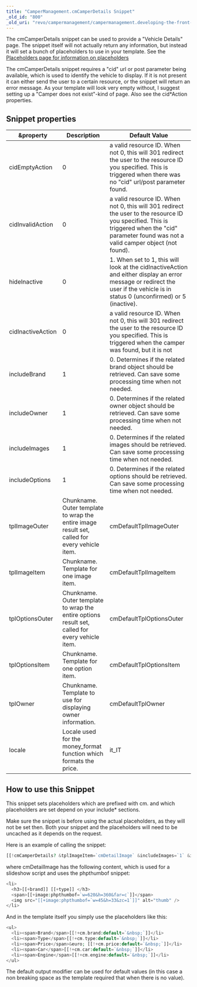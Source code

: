 ```yaml
---
title: "CamperManagement.cmCamperDetails Snippet"
_old_id: "800"
_old_uri: "revo/campermanagement/campermanagement.developing-the-front-end/campermanagement.cmcamperdetails-snippet"
---
```


The cmCamperDetails snippet can be used to provide a "Vehicle Details" page. The snippet itself will not actually return any information, but instead it will set a bunch of placeholders to use in your template. See the 
[Placeholders page for information on placeholders](display/ADDON/CamperManagement.Placeholders+you+can+use)

The cmCamperDetails snippet requires a "cid" url or post parameter being available, which is used to identify the vehicle to display. If it is not present it can either send the user to a certain resource, or the snippet will return an error message. As your template will look very empty without, I suggest setting up a "Camper does not exist"-kind of page. Also see the cid\*Action properties.

## Snippet properties

| &property         | Description                                                                                     | Default Value                                                                                                                                                                                  |
| ----------------- | ----------------------------------------------------------------------------------------------- | ---------------------------------------------------------------------------------------------------------------------------------------------------------------------------------------------- |
| cidEmptyAction    | 0                                                                                               | a valid resource ID. When not 0, this will 301 redirect the user to the resource ID you specified. This is triggered when there was no "cid" url/post parameter found.                         | 1 |
| cidInvalidAction  | 0                                                                                               | a valid resource ID. When not 0, this will 301 redirect the user to the resource ID you specified. This is triggered when the "cid" parameter found was not a valid camper object (not found). | 1 |
| hideInactive      | 0                                                                                               | 1. When set to 1, this will look at the cidInactiveAction and either display an error message or redirect the user if the vehicle is in status 0 (unconfirmed) or 5 (inactive).                | 0 |
| cidInactiveAction | 0                                                                                               | a valid resource ID. When not 0, this will 301 redirect the user to the resource ID you specified. This is triggered when the camper was found, but it is not                                  | 1 |
| includeBrand      | 1                                                                                               | 0. Determines if the related brand object should be retrieved. Can save some processing time when not needed.                                                                                  | 1 |
| includeOwner      | 1                                                                                               | 0. Determines if the related owner object should be retrieved. Can save some processing time when not needed.                                                                                  | 0 |
| includeImages     | 1                                                                                               | 0. Determines if the related images should be retrieved. Can save some processing time when not needed.                                                                                        | 1 |
| includeOptions    | 1                                                                                               | 0. Determines if the related options should be retrieved. Can save some processing time when not needed.                                                                                       | 1 |
| tplImageOuter     | Chunkname. Outer template to wrap the entire image result set, called for every vehicle item.   | cmDefaultTplImageOuter                                                                                                                                                                         |
| tplImageItem      | Chunkname. Template for one image item.                                                         | cmDefaultTplImageItem                                                                                                                                                                          |
| tplOptionsOuter   | Chunkname. Outer template to wrap the entire options result set, called for every vehicle item. | cmDefaultTplOptionsOuter                                                                                                                                                                       |
| tplOptionsItem    | Chunkname. Template for one option item.                                                        | cmDefaultTplOptionsItem                                                                                                                                                                        |
| tplOwner          | Chunkname. Template to use for displaying owner information.                                    | cmDefaultTplOwner                                                                                                                                                                              |
| locale            | Locale used for the money\_format function which formats the price.                             | it\_IT                                                                                                                                                                                         |

## How to use this Snippet

This snippet sets placeholders which are prefixed with cm. and which placeholders are set depend on your include\* sections.

Make sure the snippet is before using the actual placeholders, as they will not be set then. Both your snippet and the placeholders will need to be uncached as it depends on the request.

Here is an example of calling the snippet:

``` php 
[[!cmCamperDetails? &tplImageItem=`cmDetailImage` &includeImages=`1` &includeOwner=`0`]]
```

where cmDetailImage has the following content, which is used for a slideshow script and uses the phpthumbof snippet:

``` php 
<li>
  <h3>[[+brand]] [[+type]] </h3>
  <span>[[+image:phpthumbof=`w=620&h=360&far=c`]]</span>
  <img src="[[+image:phpthumbof=`w=45&h=33&zc=1`]]" alt="thumb" />
</li>
```

And in the template itself you simply use the placeholders like this:

``` php 
<ul>
  <li><span>Brand</span>[[!+cm.brand:default=`&nbsp;`]]</li>
  <li><span>Type</span>[[!+cm.type:default=`&nbsp;`]]</li>
  <li><span>Price</span>&euro; [[!+cm.price:default=`&nbsp;`]]</li>
  <li><span>Car</span>[[!+cm.car:default=`&nbsp;`]]</li>
  <li><span>Engine</span>[[!+cm.engine:default=`&nbsp;`]]</li>
</ul>
```

The default output modifier can be used for default values (in this case a non breaking space as the template required that when there is no value).